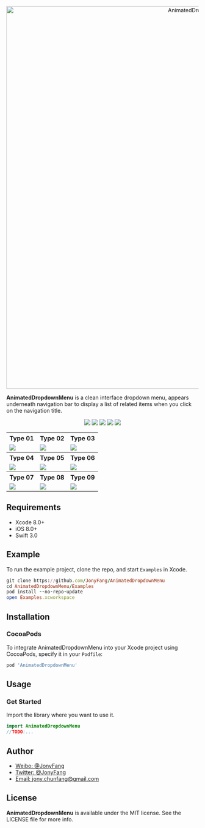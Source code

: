 <p align="center">
    <img src="https://dn-ynvsu4wa.qbox.me/16f7940346e6cfc5ddf9.png" alt="AnimatedDropdownMenu" title="AnimatedDropdownMenu" width="1000">
</p>

**AnimatedDropdownMenu** is a clean interface dropdown menu, appears underneath navigation bar to display a list of related items when you click on the navigation title.

<p align="center">
    <a href="https://cocoapods.org/pods/AnimatedDropdownMenu"><img src="https://img.shields.io/cocoapods/p/AnimatedDropdownMenu.svg?style=flat"></a>
    <a href="https://cocoapods.org/pods/AnimatedDropdownMenu"><img src="https://img.shields.io/badge/iOS-8.0%2B-blue.svg"></a>
    <a href="https://cocoapods.org/pods/AnimatedDropdownMenu"><img src="https://img.shields.io/badge/Swift-3.0%2B-orange.svg"></a>
    <a href="https://cocoapods.org/pods/AnimatedDropdownMenu"><img src="https://img.shields.io/cocoapods/v/AnimatedDropdownMenu.svg?style=flat"></a>
    <a href="http://mit-license.org"><img src="https://img.shields.io/cocoapods/l/AnimatedDropdownMenu.svg?style=flat"></a>
</p>


<p align="center">
    <table>
    <tr>
    <th>Type 01</th>
    <th>Type 02</th>
    <th>Type 03</th>
    </tr>
    <tr>
    <td><img src="https://dn-ynvsu4wa.qbox.me/85482a9232c248ab5aca.PNG"/></td>
    <td><img src="https://dn-ynvsu4wa.qbox.me/8767106baa384ee28bc3.PNG"/></td>
    <td><img src="https://dn-ynvsu4wa.qbox.me/bc46b32aacf22b459e63.PNG"/></td>
    </tr>
    <tr>
    <th>Type 04</th>
    <th>Type 05</th>
    <th>Type 06</th>
    </tr>
    <tr>
    <td><img src="https://dn-ynvsu4wa.qbox.me/4da2351118cda94556c3.PNG"/></td>
    <td><img src="https://dn-ynvsu4wa.qbox.me/fd8abea53051a404745b.PNG"/></td>
    <td><img src="https://dn-ynvsu4wa.qbox.me/951d3cf13599fd5cc307.PNG"/></td>
    </tr>
    <tr>
    <th>Type 07</th>
    <th>Type 08</th>
    <th>Type 09</th>
    </tr>
    <tr>
    <td><img src="https://dn-ynvsu4wa.qbox.me/772b9dfd1a1e554073b6.PNG"/></td>
    <td><img src="https://dn-ynvsu4wa.qbox.me/48835d39aae89b6c3212.PNG"/></td>
    <td><img src="https://dn-ynvsu4wa.qbox.me/76fa42336a0d3f7175d7.PNG"/></td>
    </tr>
    </table>
</p>

## Requirements

- Xcode 8.0+
- iOS 8.0+
- Swift 3.0

## Example

To run the example project, clone the repo, and start `Examples` in Xcode.

```ruby
git clone https://github.com/JonyFang/AnimatedDropdownMenu
cd AnimatedDropdownMenu/Examples
pod install --no-repo-update
open Examples.xcworkspace
```

## Installation

### CocoaPods

To integrate AnimatedDropdownMenu into your Xcode project using CocoaPods, specify it in your `Podfile`:

```ruby
pod 'AnimatedDropdownMenu'
```

## Usage

### Get Started

Import the library where you want to use it.

```swift
import AnimatedDropdownMenu
//TODO:...
```

## Author

- [Weibo: @JonyFang](http://weibo.com/3034766044/profile?topnav=1&wvr=6)
- [Twitter: @JonyFang](https://twitter.com/jony_chunfang)
- [Email: jony.chunfang@gmail.com](mailto:jony.chunfang@gmail.com)

## License

**AnimatedDropdownMenu** is available under the MIT license. See the LICENSE file for more info.
